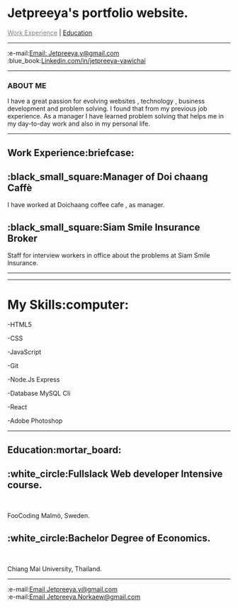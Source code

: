 # Jetpreeya's portfolio website.
<!DOCTYPE html>
<html lang="en" >
<head>
 
</head>

<body>
  <div class="navbar" id="myTopnav" >
    <a href="#c2", style = "color:gray; ">Work Experience</a>  |
    <a href="#c4">Education</a>
    <a href="javascript:void(0);" class="icon" onclick="myFunction()"></a>
  </div>
<hr>
<section class="contract"> 
    <div class="icon-bar" id="c3">
        :e-mail:<a class="active" href="mailto: Jetpreeya.y@gmail.com"><i class="fa fa-envelope"></i>Email: Jetpreeya.y@gmail.com</a><br>
        :blue_book:<a href="https://www.linkedin.com/in/jetpreeya-yawichai-42009b144/"  target="_blank"><i class="fa fa-linkedin"></i>Linkedin.com/in/jetpreeya-yawichai</a><br>
      </div>
</section>
<hr>
   <h3>ABOUT ME </h3>
 <p>I have a great passion for evolving websites , technology , business development and problem solving.
  I found that from my previous job experience. As a manager I have learned problem solving that helps me in my day-to-day work and also in my personal life. 
</p>
 <hr>
    <section class="work-experince">
    <h1 id="c2">Work Experience:briefcase:</h1>
    <div class="timeline">
        <div class="container left">
          <div class="content">
            <h2>:black_small_square:Manager of Doi chaang Caffè</h2>
            <p> I have worked at Doichaang coffee cafe , as manager.<br></p>
          </div>
        </div>
        <div class="container">
          <div class="content">
            <h2>:black_small_square:Siam Smile Insurance Broker</h2>
            <p>Staff for interview workers in office about the problems at Siam Smile Insurance.<br></p>
          </div>
          <hr>
        </section> 
        <hr>
      <h1>My Skills:computer:</h1>

<p>-HTML5</p>
<div class="container">
  
</div>

<p>-CSS</p>
<div class="container">
  
</div>

<p>-JavaScript</p>
<div class="container">
</div>

<p>-Git</p>
<div class="container">
  
</div>

<p>-Node.Js Express</p>
<div class="container">
  
</div>
 <p>-Database MySQL Cli </p>
<div class="container">
  
</div>    
<p>-React</p>
<div class="container">
  
</div>

<p>-Adobe Photoshop</p>
<div class="container">
  
</div>
<hr>
<section class="Education">
    <h1 id="c4">Education:mortar_board:</h1>
    <div class="timeline">
          <div class="container">
            <div class="content">
              <h2>:white_circle:Fullslack Web developer Intensive course.</h2>
              <br><p>FooCoding Malmö, Sweden.</p>
            </div>
          </div>
          <div class="container">
          <div class="content">
          <h2>  :white_circle:Bachelor Degree of Economics.</h2>
            <br><p>Chiang Mai University, Thailand.</p>
          </div>
        </div>
        </section>
  <hr>
  <section class="contract"> 
    <div class="icon-bar" id="c3">
        :e-mail:<a class="active" href="mailto: Jetpreeya.y@gmail.com"><i class="fa fa-envelope"></i>Email Jetpreeya.y@gmail.com</a><br>
        :e-mail:<a class="active" href="mailto: Jetpreeya.Norkaew@gmail.com"><i class="fa fa-envelope"></i>Email Jetpreeya.Norkaew@gmail.com</a><br>
       <br>
</html>
